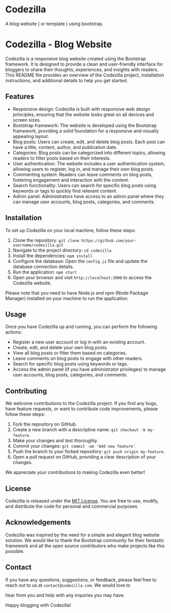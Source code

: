# Codezilla
A blog website ( or template ) using bootstrap.
# Codezilla - Blog Website

Codezilla is a responsive blog website created using the Bootstrap framework. It is designed to provide a clean and user-friendly interface for bloggers to share their thoughts, experiences, and insights with readers. This README file provides an overview of the Codezilla project, installation instructions, and additional details to help you get started.

## Features

- Responsive design: Codezilla is built with responsive web design principles, ensuring that the website looks great on all devices and screen sizes.
- Bootstrap framework: The website is developed using the Bootstrap framework, providing a solid foundation for a responsive and visually appealing layout.
- Blog posts: Users can create, edit, and delete blog posts. Each post can have a title, content, author, and publication date.
- Categories: Blog posts can be categorized into different topics, allowing readers to filter posts based on their interests.
- User authentication: The website includes a user authentication system, allowing users to register, log in, and manage their own blog posts.
- Commenting system: Readers can leave comments on blog posts, fostering engagement and interaction with the content.
- Search functionality: Users can search for specific blog posts using keywords or tags to quickly find relevant content.
- Admin panel: Administrators have access to an admin panel where they can manage user accounts, blog posts, categories, and comments.

## Installation

To set up Codezilla on your local machine, follow these steps:

1. Clone the repository: `git clone https://github.com/your-username/codezilla.git`
2. Navigate to the project directory: `cd codezilla`
3. Install the dependencies: `npm install`
4. Configure the database: Open the `config.js` file and update the database connection details.
5. Run the application: `npm start`
6. Open your browser and visit `http://localhost:3000` to access the Codezilla website.

Please note that you need to have Node.js and npm (Node Package Manager) installed on your machine to run the application.

## Usage

Once you have Codezilla up and running, you can perform the following actions:

- Register a new user account or log in with an existing account.
- Create, edit, and delete your own blog posts.
- View all blog posts or filter them based on categories.
- Leave comments on blog posts to engage with other readers.
- Search for specific blog posts using keywords or tags.
- Access the admin panel (if you have administrator privileges) to manage user accounts, blog posts, categories, and comments.

## Contributing

We welcome contributions to the Codezilla project. If you find any bugs, have feature requests, or want to contribute code improvements, please follow these steps:

1. Fork the repository on GitHub.
2. Create a new branch with a descriptive name: `git checkout -b my-feature`.
3. Make your changes and test thoroughly.
4. Commit your changes: `git commit -am 'Add new feature'`.
5. Push the branch to your forked repository: `git push origin my-feature`.
6. Open a pull request on GitHub, providing a clear description of your changes.

We appreciate your contributions to making Codezilla even better!

## License

Codezilla is released under the [MIT License](https://opensource.org/licenses/MIT). You are free to use, modify, and distribute the code for personal and commercial purposes.

## Acknowledgements

Codezilla was inspired by the need for a simple and elegant blog website solution. We would like to thank the Bootstrap community for their fantastic framework and all the open source contributors who make projects like this possible.

## Contact

If you have any questions, suggestions, or feedback, please feel free to reach out to us at `contact@codezilla.com`. We would love to

 hear from you and help with any inquiries you may have.

Happy blogging with Codezilla!
